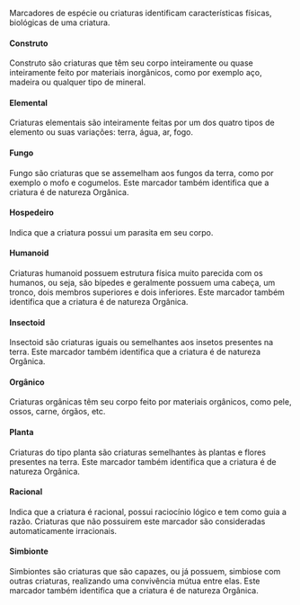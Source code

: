 Marcadores de espécie ou criaturas identificam características físicas, biológicas de uma criatura.

#### Construto
Construto são criaturas que têm seu corpo inteiramente ou quase inteiramente feito por materiais inorgânicos, como por exemplo aço, madeira ou qualquer tipo de mineral.

#### Elemental
Criaturas elementais são inteiramente feitas por um dos quatro tipos de elemento ou suas variações: terra, água, ar, fogo.

#### Fungo
Fungo são criaturas que se assemelham aos fungos da terra, como por exemplo o mofo e cogumelos. Este marcador também identifica que a criatura é de natureza Orgânica.

#### Hospedeiro
Indica que a criatura possui um parasita em seu corpo.

#### Humanoid
Criaturas humanoid possuem estrutura física muito parecida com os humanos, ou seja, são bípedes e geralmente possuem uma cabeça, um tronco, dois membros superiores e dois inferiores. Este marcador também identifica que a criatura é de natureza Orgânica.

#### Insectoid
Insectoid são criaturas iguais ou semelhantes aos insetos presentes na terra. Este marcador também identifica que a criatura é de natureza Orgânica.

#### Orgânico
Criaturas orgânicas têm seu corpo feito por materiais orgânicos, como pele, ossos, carne, órgãos, etc.

#### Planta
Criaturas do tipo planta são criaturas semelhantes às plantas e flores presentes na terra. Este marcador também identifica que a criatura é de natureza Orgânica.

#### Racional
Indica que a criatura é racional, possui raciocínio lógico e tem como guia a razão. Criaturas que não possuirem este marcador são consideradas automaticamente irracionais.

#### Simbionte
Simbiontes são criaturas que são capazes, ou já possuem, simbiose com outras criaturas, realizando uma convivência mútua entre elas. Este marcador também identifica que a criatura é de natureza Orgânica.


